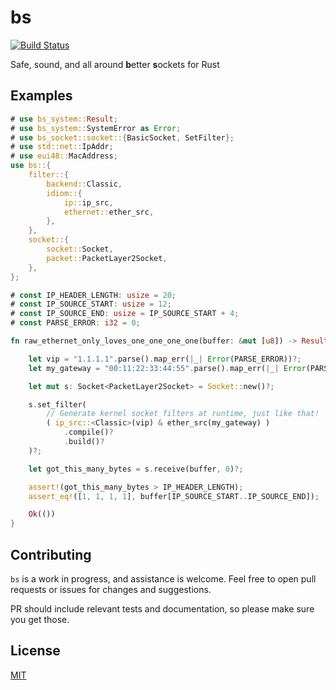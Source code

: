 # bs
[![Build Status](https://travis-ci.com/oskardrums/bs.svg?branch=master)](https://travis-ci.com/oskardrums/bs)

Safe, sound, and all around **b**etter **s**ockets for Rust

## Examples
```rust
# use bs_system::Result;
# use bs_system::SystemError as Error;
# use bs_socket::socket::{BasicSocket, SetFilter};
# use std::net::IpAddr;
# use eui48::MacAddress;
use bs::{
    filter::{
        backend::Classic,
        idiom::{
            ip::ip_src,
            ethernet::ether_src,
        },
    },
    socket::{
        socket::Socket,
        packet::PacketLayer2Socket,
    },
};

# const IP_HEADER_LENGTH: usize = 20;
# const IP_SOURCE_START: usize = 12;
# const IP_SOURCE_END: usize = IP_SOURCE_START + 4;
# const PARSE_ERROR: i32 = 0;

fn raw_ethernet_only_loves_one_one_one_one(buffer: &mut [u8]) -> Result<()> {

    let vip = "1.1.1.1".parse().map_err(|_| Error(PARSE_ERROR))?;
    let my_gateway = "00:11:22:33:44:55".parse().map_err(|_| Error(PARSE_ERROR))?;

    let mut s: Socket<PacketLayer2Socket> = Socket::new()?;

    s.set_filter(
        // Generate kernel socket filters at runtime, just like that!
        ( ip_src::<Classic>(vip) & ether_src(my_gateway) )
            .compile()?
            .build()?
    )?;

    let got_this_many_bytes = s.receive(buffer, 0)?;

    assert!(got_this_many_bytes > IP_HEADER_LENGTH);
    assert_eq!([1, 1, 1, 1], buffer[IP_SOURCE_START..IP_SOURCE_END]);

    Ok(())
}
```

## Contributing
`bs` is a work in progress, and assistance is welcome.
Feel free to open pull requests or issues for changes and suggestions.

PR should include relevant tests and documentation, so please make sure you get those.


## License
[MIT](https://choosealicense.com/licenses/mit/)
